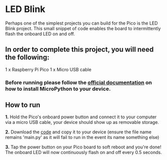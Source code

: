 # LED Blink

Perhaps one of the simplest projects you can build for the Pico is the LED Blink project. This small snippet of code enables the board to intermittently flash the onboard LED on and off.

## In order to complete this project, you will need the following: 
1 x Raspberry Pi Pico
1 x Micro USB cable

### Before running please follow the [official documentation](https://www.raspberrypi.org/documentation/pico/getting-started/) on how to install MicroPython to your device. 

## How to run
**1.** Hold the Pico's onboard power button and connect it to your computer via a micro USB cable, your device should show up as removable storage. 

**2.** Download the <a id="raw-url" href="https://raw.githubusercontent.com/Steven-Klavins/Pico-Experimentation/main/LED%20Blink/main.py">code</a> and copy it to your device (ensure the file name remains 'main.py' as it will fail to run in the event its name something else)

**3.** Tap the power button on your Pico board to soft reboot and you're done! The onboard LED will now continuously flash on and off every 0.5 seconds.
